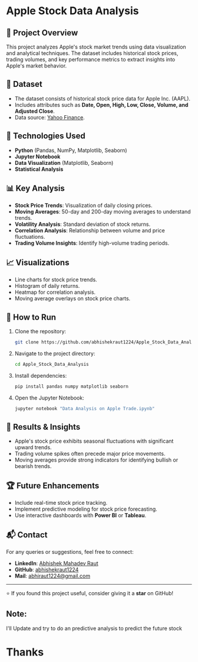 # Apple Stock Data Analysis

## 📌 Project Overview
This project analyzes Apple's stock market trends using data visualization and analytical techniques. The dataset includes historical stock prices, trading volumes, and key performance metrics to extract insights into Apple's market behavior.

## 📂 Dataset
- The dataset consists of historical stock price data for Apple Inc. (AAPL).
- Includes attributes such as **Date, Open, High, Low, Close, Volume, and Adjusted Close**.
- Data source: [Yahoo Finance](https://finance.yahoo.com/quote/AAPL/history/).

## 🔧 Technologies Used
- **Python** (Pandas, NumPy, Matplotlib, Seaborn)
- **Jupyter Notebook**
- **Data Visualization** (Matplotlib, Seaborn)
- **Statistical Analysis**

## 📊 Key Analysis
- **Stock Price Trends**: Visualization of daily closing prices.
- **Moving Averages**: 50-day and 200-day moving averages to understand trends.
- **Volatility Analysis**: Standard deviation of stock returns.
- **Correlation Analysis**: Relationship between volume and price fluctuations.
- **Trading Volume Insights**: Identify high-volume trading periods.

## 📈 Visualizations
- Line charts for stock price trends.
- Histogram of daily returns.
- Heatmap for correlation analysis.
- Moving average overlays on stock price charts.

## 🚀 How to Run
1. Clone the repository:
   ```bash
   git clone https://github.com/abhishekraut1224/Apple_Stock_Data_Analysis.git
   ```
2. Navigate to the project directory:
   ```bash
   cd Apple_Stock_Data_Analysis
   ```
3. Install dependencies:
   ```bash
   pip install pandas numpy matplotlib seaborn
   ```
4. Open the Jupyter Notebook:
   ```bash
   jupyter notebook "Data Analysis on Apple Trade.ipynb"
   ```

## 📜 Results & Insights
- Apple's stock price exhibits seasonal fluctuations with significant upward trends.
- Trading volume spikes often precede major price movements.
- Moving averages provide strong indicators for identifying bullish or bearish trends.

## 🏆 Future Enhancements
- Include real-time stock price tracking.
- Implement predictive modeling for stock price forecasting.
- Use interactive dashboards with **Power BI** or **Tableau**.

## 📬 Contact
For any queries or suggestions, feel free to connect:
- **LinkedIn**: [Abhishek Mahadev Raut](https://www.linkedin.com/in/abhishek-raut-215191249/)
- **GitHub**: [abhishekraut1224](https://github.com/abhishekraut1224)
- **Mail**: abhiraut1224@gmail.com

---
⭐ If you found this project useful, consider giving it a **star** on GitHub!

## Note: 
I'll Update and try to do an predictive analysis to predict the future stock

# Thanks 

